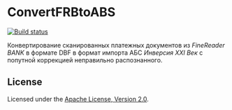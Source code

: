 # ConvertFRBtoABS

[![Build status](https://ci.appveyor.com/api/projects/status/tjajducaps0g7wsd?svg=true)](https://ci.appveyor.com/project/diev/convertfrbtoabs)

Конвертирование сканированных платежных документов из *FineReader BANK* 
в формате DBF в формат импорта АБС *Инверсия XXI Век* с попутной коррекцией 
неправильно распознанного.

## License

Licensed under the [Apache License, 
Version 2.0](http://www.apache.org/licenses/LICENSE-2.0 "LICENSE").
